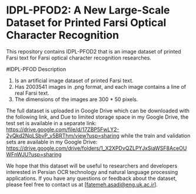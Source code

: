# IDPL-PFOD2: A New Large-Scale Dataset for Printed Farsi Optical Character Recognition
This repository contains IDPL-PFOD2 that is an image dataset of printed Farsi text for Farsi optical character recognition researches.

#IDPL-PFOD Description
1. Is an artificial image dataset of printed Farsi text.
2. Has 2003541 images in .png format, and each image contains a line of real Farsi text.
3. The dimensions of the images are 300 * 50 pixels.

The full dataset is uploaded in Google Drive which can be downloaded with the following link, and Due to limited storage space in my Google Drive, the test set is available in a separate link:
https://drive.google.com/file/d/17ZBP5FwLY2-2yQkd2NpLSbvP_v5BRThm/view?usp=sharing
while the train and validation sets are available in my Google Drive:
https://drive.google.com/drive/folders/1_X2XPDvQZLPYJxSiaWSF8AceOUWFnWJU?usp=sharing

We hope that this dataset will be useful to researchers and developers interested in Persian OCR
technology and natural language processing applications. If you have any questions or feedback about
the dataset, please feel free to contact us at [fatemeh.asadi@eng.uk.ac.ir].
